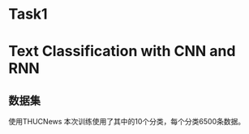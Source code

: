 # Task1
# Text Classification with CNN and RNN


## 数据集

使用THUCNews
本次训练使用了其中的10个分类，每个分类6500条数据。



